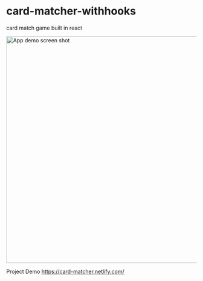 # card-matcher-withhooks

card match game built in react

<img src="https://github.com/kolldavi/card-matcher-withhooks/blob/master/screenShot/card-math-demo.gif?raw=true" alt="App demo screen shot" width="600" height="600"/>


Project Demo <https://card-matcher.netlify.com/>
